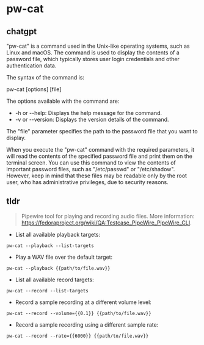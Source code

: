 # pw-cat 
## chatgpt 
"pw-cat" is a command used in the Unix-like operating systems, such as Linux and macOS. The command is used to display the contents of a password file, which typically stores user login credentials and other authentication data.

The syntax of the command is:

pw-cat [options] [file]

The options available with the command are:

- -h or --help: Displays the help message for the command.
- -v or --version: Displays the version details of the command.

The "file" parameter specifies the path to the password file that you want to display.

When you execute the "pw-cat" command with the required parameters, it will read the contents of the specified password file and print them on the terminal screen. You can use this command to view the contents of important password files, such as "/etc/passwd" or "/etc/shadow". However, keep in mind that these files may be readable only by the root user, who has administrative privileges, due to security reasons. 

## tldr 
 
> Pipewire tool for playing and recording audio files.
> More information: <https://fedoraproject.org/wiki/QA:Testcase_PipeWire_PipeWire_CLI>.

- List all available playback targets:

`pw-cat --playback --list-targets`

- Play a WAV file over the default target:

`pw-cat --playback {{path/to/file.wav}}`

- List all available record targets:

`pw-cat --record --list-targets`

- Record a sample recording at a different volume level:

`pw-cat --record --volume={{0.1}} {{path/to/file.wav}}`

- Record a sample recording using a different sample rate:

`pw-cat --record --rate={{6000}} {{path/to/file.wav}}`
